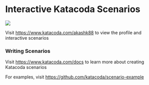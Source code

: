 # Interactive Katacoda Scenarios

[![](http://shields.katacoda.com/katacoda/akashk88/count.svg)](https://www.katacoda.com/akashk88 "Get your profile on Katacoda.com")

Visit https://www.katacoda.com/akashk88 to view the profile and interactive scenarios

### Writing Scenarios
Visit https://www.katacoda.com/docs to learn more about creating Katacoda scenarios

For examples, visit https://github.com/katacoda/scenario-example

